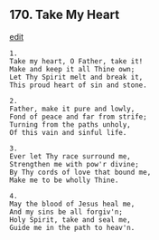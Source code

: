 
## 170.  Take My Heart
[edit](https://docs.google.com/document/d/1Nahvv4SZbKVfPi%2D5j8ZFzo9pkQCdIYVh/edit?mode=html)



    1.
    Take my heart, O Father, take it!
    Make and keep it all Thine own;
    Let Thy Spirit melt and break it,
    This proud heart of sin and stone.

    2.
    Father, make it pure and lowly,
    Fond of peace and far from strife;
    Turning from the paths unholy,
    Of this vain and sinful life.

    3.
    Ever let Thy race surround me,
    Strengthen me with pow'r divine;
    By Thy cords of love that bound me,
    Make me to be wholly Thine.

    4.
    May the blood of Jesus heal me,
    And my sins be all forgiv'n;
    Holy Spirit, take and seal me, 
    Guide me in the path to heav'n.
